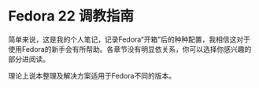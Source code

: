 Fedora 22 调教指南
=======

简单来说，这是我的个人笔记，记录Fedora“开箱”后的种种配置，我相信这对于使用Fedora的新手会有所帮助。各章节没有明显依关系，你可以选择你感兴趣的部分进阅读。

理论上说本整理及解决方案适用于Fedora不同的版本。




